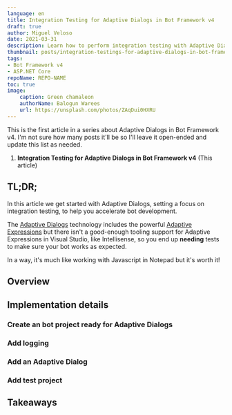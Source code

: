```yaml
---
language: en
title: Integration Testing for Adaptive Dialogs in Bot Framework v4
draft: true
author: Miguel Veloso
date: 2021-03-31
description: Learn how to perform integration testing with Adaptive Dialogs in Bot Framework v4
thumbnail: posts/integration-testings-for-adaptive-dialogs-in-bot-framework-v4/balogun-warees-ZAqDui0HXRU-unsplash.jpg
tags: 
- Bot Framework v4
- ASP.NET Core
repoName: REPO-NAME
toc: true
image:
    caption: Green chamaleon
    authorName: Balogun Warees
    url: https://unsplash.com/photos/ZAqDui0HXRU
---
```


This is the first article in a series about Adaptive Dialogs in Bot Framework v4. I'm not sure how many posts it'll be so I'll leave it open-ended and update this list as needed.

1. **Integration Testing for Adaptive Dialogs in Bot Framework v4** (This article)

## TL;DR;

In this article we get started with Adaptive Dialogs, setting a focus on integration testing, to help you accelerate bot development.

The [Adaptive Dialogs](https://docs.microsoft.com/azure/bot-service/bot-builder-adaptive-dialog-introduction?view=azure-bot-service-4.0) technology includes the powerful [Adaptive Expressions](https://docs.microsoft.com/azure/bot-service/bot-builder-concept-adaptive-expressions?view=azure-bot-service-4.0) but there isn't a good-enough tooling support for Adaptive Expressions in Visual Studio, like Intellisense, so you end up **needing** tests to make sure your bot works as expected.

In a way, it's much like working with Javascript in Notepad but it's worth it!

## Overview

## Implementation details

### Create an bot project ready for Adaptive Dialogs

### Add logging

### Add an Adaptive Dialog

### Add test project

## Takeaways
